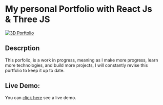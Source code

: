 # My personal Portfolio with React Js & Three JS

[![3D Porftolio](https://cdn.discordapp.com/attachments/1107675935882358875/1161984640895176734/Untitled_design.png?ex=653a4987&is=6527d487&hm=dd70cb12706e61aaab6040b11ed7ff735537a2c702de8d3ca655f266ea54ae6a&)](https://williamferns.com)

## Descrption

This porfolio, is a work in progress, meaning as I make more progress, learn more technologies, and build more projects, I will constantly revise this portfolio to keep it up to date.

## Live Demo:

You can [click here](williamferns.com) see a live demo.
